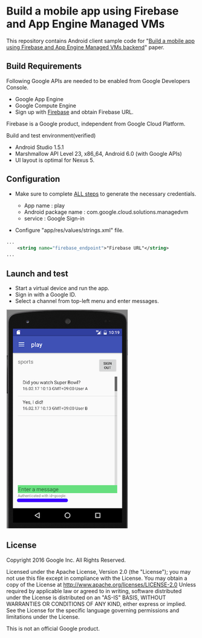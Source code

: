 # Build a mobile app using  Firebase and App Engine Managed VMs
This repository contains Android client sample code for "[Build a mobile app using  Firebase and App Engine Managed VMs backend](https://cloud.google.com/solutions/mobile/mobile-app-backend-on-cloud-platform#firebase-managed-vms)" paper.

## Build Requirements
Following Google APIs are needed to be enabled from Google Developers Console.
- Google App Engine
- Google Compute Engine
- Sign up with [Firebase](https://www.firebase.com/) and obtain Firebase URL.

Firebase is a Google product, independent from Google Cloud Platform.

Build and test environment(verified)
- Android Studio 1.5.1
- Marshmallow API Level 23, x86_64, Android 6.0 (with Google APIs)
- UI layout is optimal for Nexus 5.


## Configuration

- Make sure to complete [ALL steps](https://developers.google.com/identity/sign-in/android/start-integrating) to generate the necessary credentials.
  - App name : play
  - Android package name : com.google.cloud.solutions.managedvm
  - service : Google Sign-in

- Configure "app/res/values/strings.xml" file.
```xml
...
    <string name="firebase_endpoint">"Firebase URL"</string>
...
```


## Launch and test
- Start a virtual device and run the app.
- Sign in with a Google ID.
- Select a channel from top-left menu and enter messages.

![Nexus 5](./nexus5.png)


## License
 Copyright 2016 Google Inc. All Rights Reserved.

 Licensed under the Apache License, Version 2.0 (the "License"); you may not use this file except in compliance with the License. You may obtain a copy of the License at
      http://www.apache.org/licenses/LICENSE-2.0
Unless required by applicable law or agreed to in writing, software distributed under the License is distributed on an "AS-IS" BASIS, WITHOUT WARRANTIES OR CONDITIONS OF ANY KIND, either express or implied.  See the License for the specific language governing permissions and limitations under the License.

This is not an official Google product.
